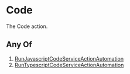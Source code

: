 # Code

The Code action.

## Any Of

1. [RunJavascriptCodeServiceActionAutomation](/api/automation/action/service/code/runjavascript)
2. [RunTypescriptCodeServiceActionAutomation](/api/automation/action/service/code/runtypescript)
